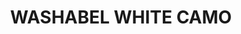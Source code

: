 ---
title: "WASHABEL WHITE CAMO"
price: "TBA"
desc: "Opis nije dostupan"
img_path: "/assets/img/A.MIG-0024.jpg"
brand: AMMO
available: true
cat: "acrylics"
subcat: "WASHABLE PAINTS (17 mL)"
subsubcat: "SS"
---